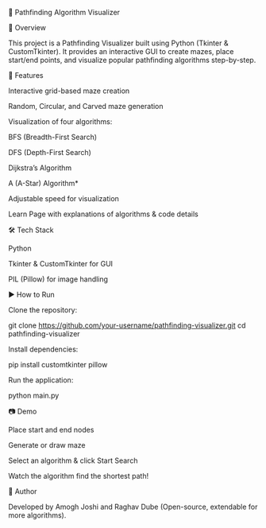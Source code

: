 🧭 Pathfinding Algorithm Visualizer

📌 Overview

This project is a Pathfinding Visualizer built using Python (Tkinter & CustomTkinter).
It provides an interactive GUI to create mazes, place start/end points, and visualize popular pathfinding algorithms step-by-step.

🚀 Features

Interactive grid-based maze creation

Random, Circular, and Carved maze generation

Visualization of four algorithms:

BFS (Breadth-First Search)

DFS (Depth-First Search)

Dijkstra’s Algorithm

A (A-Star) Algorithm*

Adjustable speed for visualization

Learn Page with explanations of algorithms & code details

🛠️ Tech Stack

Python

Tkinter & CustomTkinter for GUI

PIL (Pillow) for image handling

▶️ How to Run

Clone the repository:

git clone https://github.com/your-username/pathfinding-visualizer.git
cd pathfinding-visualizer


Install dependencies:

pip install customtkinter pillow


Run the application:

python main.py

📷 Demo

Place start and end nodes

Generate or draw maze

Select an algorithm & click Start Search

Watch the algorithm find the shortest path!

👤 Author

Developed by Amogh Joshi and Raghav Dube (Open-source, extendable for more algorithms).
